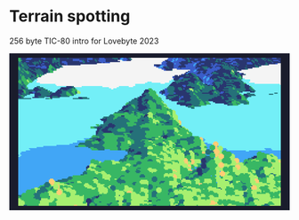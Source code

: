 Terrain spotting
================

256 byte TIC-80 intro for Lovebyte 2023

![preview](preview.gif)
